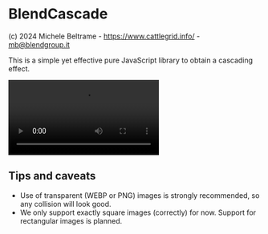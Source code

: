 # BlendCascade

(c) 2024 Michele Beltrame - https://www.cattlegrid.info/ - mb@blendgroup.it

This is a simple yet effective pure JavaScript library to obtain a cascading effect.

<video src="https://github.com/mc7244/BlendCascade/raw/main/demo/demovideo.webm" controls="" autoplay="" loop="">
    <source src="https://github.com/mc7244/BlendCascade/raw/main/demo/demovideo.webm" />
</video>

## Tips and caveats

* Use of transparent (WEBP or PNG) images is strongly recommended, so any collision will look good.
* We only support exactly square images (correctly) for now. Support for rectangular images is planned. 